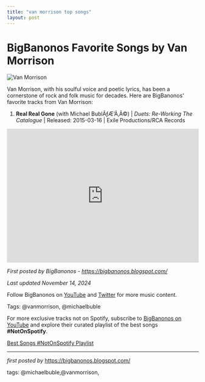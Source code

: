 ```yaml
---
title: "van morrison top songs"
layout: post
---
```

<h1>BigBanonos Favorite Songs by Van Morrison</h1>
<img src="https://upload.wikimedia.org/wikipedia/commons/thumb/5/5e/Van_Morrison_%281972%29.png/220px-Van_Morrison_%281972%29.png" alt="Van Morrison"> <p>Van Morrison, with his soulful voice and poetic lyrics, has been a cornerstone of rock and folk music for decades. Here are BigBanonos' favorite tracks from Van Morrison:</p> <ol> <li><strong>Real Real Gone</strong> (with Michael BublÃƒÆ’Ã‚Â©) | <em>Duets: Re-Working The Catalogue</em> | Released: 2015-03-16 | Exile Productions/RCA Records</li>
</ol> <div> <iframe src="https://open.spotify.com/embed/playlist/7AlnTOWzkyMbLDmyeOzbTi?utm_source=generator" width="100%" height="352" frameborder="0" allowfullscreen="" allow="autoplay; clipboard-write; encrypted-media; fullscreen; picture-in-picture" loading="lazy"></iframe>
</div> <p><em>First posted by BigBanonos - <a href="https://bigbanonos.blogspot.com/">https://bigbanonos.blogspot.com/</a></em></p>
<p><em>Last updated November 14, 2024</em></p>
<p>Follow BigBanonos on <a href="https://www.youtube.com/@BigBanonos">YouTube</a> and <a href="https://x.com/bigbanonos">Twitter</a> for more music content.</p>
<p>Tags: @vanmorrison, @michaelbuble</p>


<!--Subscribe and Playlist Links-->
<div>
    <p>For more exclusive tracks not on Spotify, subscribe to <a href="https://www.youtube.com/@BigBanonos" target="_blank">BigBanonos on YouTube</a> and explore their curated playlist of the best songs <strong>#NotOnSpotify</strong>.</p>
    <p><a href="https://www.youtube.com/playlist?list=PLtuNtuTatqI0kFahUCbtbfenC_ET5O_tr" target="_blank">Best Songs #NotOnSpotify Playlist<br /></a></p></div>

<hr />

<p><em>first posted by</em> <a href="https://bigbanonos.blogspot.com/" rel="noopener" target="_new">https://bigbanonos.blogspot.com/</a></p>

<p>tags: @michaelbuble,@vanmorrison,</p>
